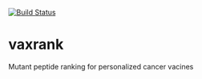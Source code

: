 [![Build Status](https://travis-ci.org/hammerlab/vaxrank.svg?branch=master)](https://travis-ci.org/hammerlab/vaxrank)

# vaxrank

Mutant peptide ranking for personalized cancer vacines
